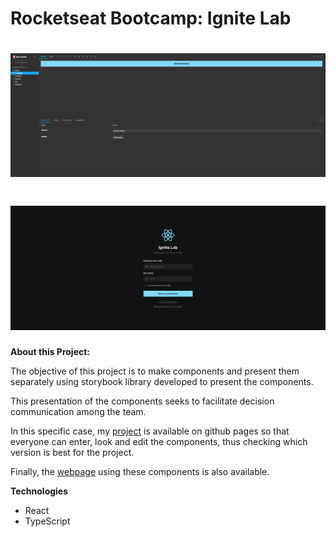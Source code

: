 # Rocketseat Bootcamp: Ignite Lab

<h1 align="center"> <img src="public/storybook.png"></h1>
<h1 align="center"> <img src="public/webpage.png"></h1>

**About this Project:**

The objective of this project is to make components and present them separately using storybook library developed to present the components.

This presentation of the components seeks to facilitate decision communication among the team.

In this specific case, my [project](https://antoniobordignon.github.io/ignite-lab/?path=/story/components-heading--small) is available on github pages so that everyone can enter, look and edit the components, thus checking which version is best for the project.

Finally, the [webpage](https://ignitelabdesignsystem.netlify.app) using these components is also available.

**Technologies**

- React
- TypeScript
